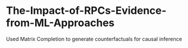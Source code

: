 # The-Impact-of-RPCs-Evidence-from-ML-Approaches
Used Matrix Completion to generate counterfactuals for causal inference

